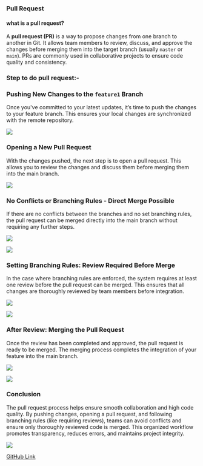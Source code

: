 
### Pull Request

#### what is a pull request?
A **pull request (PR)** is a way to propose changes from one branch to another in Git. It allows team members to review, discuss, and approve the changes before merging them into the target branch (usually `master` or `main`). PRs are commonly used in collaborative projects to ensure code quality and consistency.

### Step to do pull request:-

### **Pushing New Changes to the `feature1` Branch**

Once you've committed to your latest updates, it’s time to push the changes to your feature branch. This ensures your local changes are synchronized with the remote repository.

![](https://i.imgur.com/aIh7nP0.png)
 
### **Opening a New Pull Request**

With the changes pushed, the next step is to open a pull request. This allows you to review the changes and discuss them before merging them into the main branch.

![](https://i.imgur.com/x0tJLiJ.png)


### **No Conflicts or Branching Rules - Direct Merge Possible**

If there are no conflicts between the branches and no set branching rules, the pull request can be merged directly into the main branch without requiring any further steps.

![](https://i.imgur.com/pxT68Er.png)

![](https://i.imgur.com/mV8kJ59.png)

### **Setting Branching Rules: Review Required Before Merge**

In the case where branching rules are enforced, the system requires at least one review before the pull request can be merged. This ensures that all changes are thoroughly reviewed by team members before integration.

![](https://i.imgur.com/xNiBw4l.png)

![](https://i.imgur.com/UHc8r99.png)

### **After Review: Merging the Pull Request**

Once the review has been completed and approved, the pull request is ready to be merged. The merging process completes the integration of your feature into the main branch.

![](https://i.imgur.com/1wQ70OF.png)

![](https://i.imgur.com/HiDqdhZ.png)


### Conclusion

The pull request process helps ensure smooth collaboration and high code quality. By pushing changes, opening a pull request, and following branching rules (like requiring reviews), teams can avoid conflicts and ensure only thoroughly reviewed code is merged. This organized workflow promotes transparency, reduces errors, and maintains project integrity.

![](https://i.imgur.com/NWWoAOv.png)


[GitHub Link](https://github.com/KevalThumarInventyv/Git-Training-Aman-Sir)